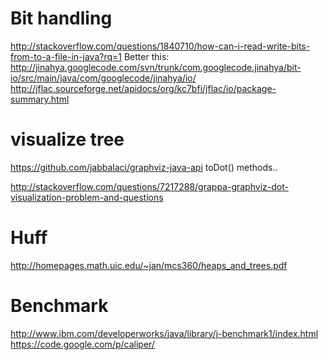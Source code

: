 

# Bit handling
http://stackoverflow.com/questions/1840710/how-can-i-read-write-bits-from-to-a-file-in-java?rq=1
Better this: http://jinahya.googlecode.com/svn/trunk/com.googlecode.jinahya/bit-io/src/main/java/com/googlecode/jinahya/io/
http://jflac.sourceforge.net/apidocs/org/kc7bfi/jflac/io/package-summary.html


# visualize tree
https://github.com/jabbalaci/graphviz-java-api
toDot() methods..

http://stackoverflow.com/questions/7217288/grappa-graphviz-dot-visualization-problem-and-questions


# Huff
http://homepages.math.uic.edu/~jan/mcs360/heaps_and_trees.pdf

# Benchmark
http://www.ibm.com/developerworks/java/library/j-benchmark1/index.html
https://code.google.com/p/caliper/
